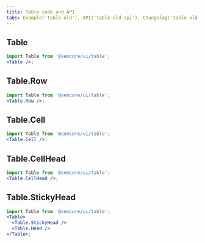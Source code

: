 ```yaml
---
title: Table code and API
tabs: Example('table-old'), API('table-old-api'), Changelog('table-old-changelog')
---
```


## Table

```jsx
import Table from '@semcore/ui/table';
<Table />;
```

<TypesView type="TableProps" :types={...types} />

## Table.Row

```jsx
import Table from '@semcore/ui/table';
<Table.Row />;
```

<TypesView type="TableRowProps" :types={...types} />

## Table.Cell

```jsx
import Table from '@semcore/ui/table';
<Table.Cell />;
```

<TypesView type="TableCellRowProps" :types={...types} />

## Table.CellHead

```jsx
import Table from '@semcore/ui/table';
<Table.CellHead />;
```

<TypesView type="TableCellHeadProps" :types={...types} />

## Table.StickyHead

```jsx
import Table from '@semcore/ui/table';
<Table>
  <Table.StickyHead />
  <Table.Head />
</Table>;
```

<TypesView type="StickyHeadProps" :types={...types} />

<script setup>import { data as types } from '@types.data.ts';</script>
